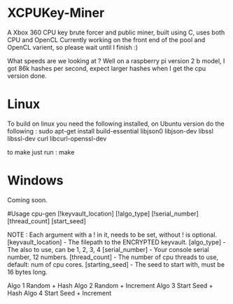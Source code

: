 # XCPUKey-Miner
A Xbox 360 CPU key brute forcer and public miner, built using C, uses both CPU and OpenCL
Currently working on the front end of the pool and OpenCL varient, so please wait until I finish :)

What speeds are we looking at ?
Well on a raspberry pi version 2 b model, I got 86k hashes per second, expect larger hashes when
I get the cpu version done.

# Linux
To build on linux you need the following installed, on Ubuntu version do the following :
sudo apt-get install build-essential libjson0 libjson-dev libssl libssl-dev curl libcurl-openssl-dev

to make just run : make

# Windows
Coming soon.

#Usage 
cpu-gen [!keyvault_location] [!algo_type] [!serial_number] [thread_count] [start_seed]

NOTE : Each argument with a ! in it, needs to be set, without ! is optional.
[keyvault_location] - The filepath to the ENCRYPTED keyvault.
[algo_type] - The also to use, can be 1, 2, 3, 4
[serial_number] - Your console serial number, 12 numbers.
[thread_count] - The number of cpu threads to use, default: num of cpu cores.
[starting_seed] - The seed to start with, must be 16 bytes long.

Algo 1 Random + Hash
Algo 2 Random + Increment
Algo 3 Start Seed + Hash
Algo 4 Start Seed + Increment
